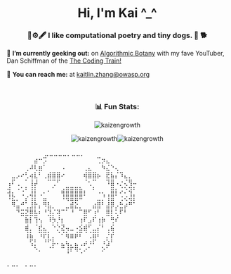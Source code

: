 <h1 align="center">Hi, I'm Kai ^_^ </h1>
<h3 align="center">📜⚙️🖋  I like computational poetry and tiny dogs.  🐾 🐕</h3>

🌱 **I’m currently geeking out:** on [Algorithmic Botany](https://natureofcode.com/) with my fave YouTuber, Dan Schiffman of the [The Coding Train!](https://www.youtube.com/watch?v=ARnf4ilr9Hc&list=PLRqwX-V7Uu6aBhR9QrBIsyybrnK7MCcYU)

💬  **You can reach me:** at [kaitlin.zhang@owasp.org](mailto:kaitlin.zhang@owasp.org)

<br/>

<h3 align="center">📊 Fun Stats:</h3>
<p align="center"><img align="center" src="https://github-readme-streak-stats.herokuapp.com/?user=kaizengrowth&" alt="kaizengrowth" /> </p>
<p align="center"><img align="center" src="http://github-profile-summary-cards.vercel.app/api/cards/most-commit-language?username=kaizengrowth&theme=graywhite" alt="kaizengrowth" /><img align="center" src="http://github-profile-summary-cards.vercel.app/api/cards/productive-time?username=kaizengrowth&theme=github&utcOffset=8" alt="kaizengrowth" /></p>


<div align="left">
  ⠀⠀⠀⠀⠀⠀⠀⠀ ⣀⣀⣀⣀⣀⡀⣀⣀⡀⠀⠀⠀⠀⠀⠀⠀⠀⠀⠀⠀
⠀⠀⠀⠀⠀⠀⣴⠒⡩⠀⠀⠀⠀⠀⠀⠀⠀⠀⠀⠀⢉⡲⣄⠀⠀⠀⠀⠀⠀
⠀⠀⠀⠀⢀⠼⢇⣶⠁⠀⠀⠀⠠⠀⠀⠀⠀⢀⣄⠀⠀⠳⣌⠑⢄⠀⠀⠀⠀
⠀⣀⡠⠔⢃⢴⣇⠃⢀⣾⣿⣿⠔⠀⠀⠀⠀⢾⣿⣿⡦⠀⣟⣧⡌⠹⣄⡀⠀
⢠⠏⢀⠀⠁⢸⡼⠀⠀⠉⢉⠋⠀⠀⠀⠀⠀⠈⢂⠉⠀⠀⠹⣿⠠⡐⢌⢻⠤
⣺⡀⠐⠡⠃⢸⡇⠀⡀⠄⠁⠀⣴⣿⣿⣿⣷⡄⠀⠃⢀⡀⠀⣿⡆⡨⡑⢽⠃
⠸⣗⡀⠈⡔⢹⡇⠈⣤⠀⠀⠀⠸⢿⣿⣿⠿⠁⠀⠀⣀⡘⢸⣿⠁⢐⢔⢼⡇
⠀⠻⣤⠚⢁⣸⡗⡄⠻⣧⡀⠀⠀⣀⣾⣕⡀⠀⠀⣴⣿⠃⣼⡿⡠⣓⡴⠛⠁
⠀⠀⠙⣭⣝⣿⣧⠆⠘⣹⡌⢽⠉⠁⠘⠀⠉⣿⠋⢰⠃⠀⣿⡇⢅⠏⠃⠀⠀
⠀⠀⠀⠀⣷⡇⢹⢢⠀⠸⡳⡘⡆⠀⠀⠀⢰⠏⣠⠏⢰⡷⠀⢛⠎⠀⠀⠀⠀
⠀⠀⠀⠀⣾⡀⠈⣞⣄⠀⠑⡑⣝⢤⣀⠠⣪⣾⠋⣀⡌⠃⢀⣮⠀⠀⠀⠀⠀
⠀⠀⠀⠀⢸⣧⠀⠹⡟⡇⡀⠈⠊⢷⣶⡾⠏⠈⢈⣿⠇⠀⡘⡞⠀⠀⠀⠀⠀
⠀⠀⠀⠀⠀⢫⡃⠀⠘⠋⡧⠄⣄⢦⡀⣄⢀⡴⠰⠏⠀⠰⣱⠃⠀⠀⠀⠀⠀
⠀⠀⠀⠀⠀⠀⠑⠄⠀⠈⠁⠀⠉⢸⠏⠻⢂⠔⠁⠀⠀⠕⠁⠀⠀⠀⠀⠀⠀
⠀⠀⠀⠀⠀⠀⠀⠀⠀⠀⠀⠀⠀⠀⠀⠀⠀⠀⠀⠀⠀⠀⠀⠀⠀⠀⠀⠀⠀
⠀⠀⠀⠀⠀⠀⠀⠀⠀⠀ ⠄⠤⠄⠀⠄⠤⠄⠀⠀⠀⠀⠀⠀⠀⠀⠀
</div>
